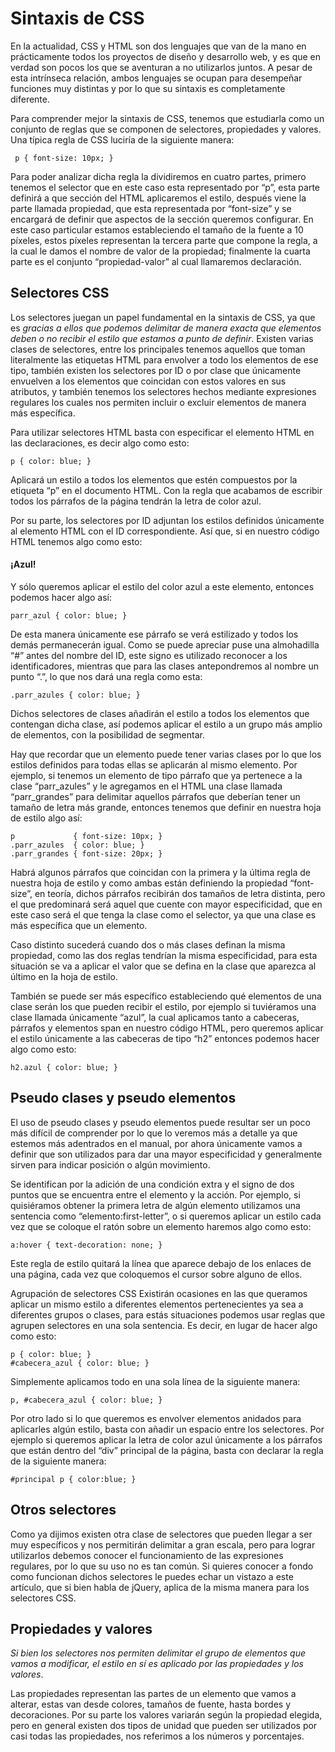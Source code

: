 # Sintaxis de CSS

En la actualidad, CSS y HTML son dos lenguajes que van de la mano en prácticamente todos los proyectos de diseño y desarrollo web, y es que en verdad son pocos los que se aventuran a no utilizarlos juntos. A pesar de esta intrínseca relación, ambos lenguajes se ocupan para desempeñar funciones muy distintas y por lo que su sintaxis es completamente diferente.

Para comprender mejor la sintaxis de CSS, tenemos que estudiarla como un conjunto de reglas que se componen de selectores, propiedades y valores. Una típica regla de CSS luciría de la siguiente manera:


~~~~
 p { font-size: 10px; }
  ~~~~

Para poder analizar dicha regla la dividiremos en cuatro partes, primero tenemos el selector que en este caso esta representado por “p”, esta parte definirá a que sección del HTML aplicaremos el estilo, después viene la parte llamada propiedad, que esta representada por “font-size” y se encargará de definir que aspectos de la sección queremos configurar. En este caso particular estamos estableciendo el tamaño de la fuente a 10 píxeles, estos píxeles representan la tercera parte que compone la regla, a la cual le damos el nombre de valor de la propiedad; finalmente la cuarta parte es el conjunto “propiedad-valor” al cual llamaremos declaración.

 ## Selectores CSS

Los selectores juegan un papel fundamental en la sintaxis de CSS, ya que es *gracias a ellos que podemos delimitar de manera exacta que elementos deben o no recibir el estilo que estamos a punto de definir*. Existen varias clases de selectores, entre los principales tenemos aquellos que toman literalmente las etiquetas HTML para envolver a todo los elementos de ese tipo, también existen los selectores por ID o por clase que únicamente envuelven a los elementos que coincidan con estos valores en sus atributos, y también tenemos los selectores hechos mediante expresiones regulares los cuales nos permiten incluir o excluir elementos de manera más específica.

Para utilizar selectores HTML basta con especificar el elemento HTML en las declaraciones, es decir algo como esto:

~~~~
p { color: blue; }
~~~~
Aplicará un estilo a todos los elementos que estén compuestos por la etiqueta “p” en el documento HTML. Con la regla que acabamos de escribir todos los párrafos de la página tendrán la letra de color azul.

Por su parte, los selectores por ID adjuntan los estilos definidos únicamente al elemento HTML con el ID correspondiente. Así que, si en nuestro código HTML tenemos algo como esto:


#### ¡Azul!


Y sólo queremos aplicar el estilo del color azul a este elemento, entonces podemos hacer algo así:

~~~
parr_azul { color: blue; }
~~~
De esta manera únicamente ese párrafo se verá estilizado y todos los demás permanecerán igual. Como se puede apreciar puse una almohadilla “#” antes del nombre del ID, este signo es utilizado reconocer a los identificadores, mientras que para las clases antepondremos al nombre un punto “.”, lo que nos dará una regla como esta:

~~~
.parr_azules { color: blue; }
~~~
Dichos selectores de clases añadirán el estilo a todos los elementos que contengan dicha clase, así podemos aplicar el estilo a un grupo más amplio de elementos, con la posibilidad de segmentar.

Hay que recordar que un elemento puede tener varias clases por lo que los estilos definidos para todas ellas se aplicarán al mismo elemento. Por ejemplo, si tenemos un elemento de tipo párrafo que ya pertenece a la clase “parr_azules” y le agregamos en el HTML una clase llamada “parr_grandes” para delimitar aquellos párrafos que deberían tener un tamaño de letra más grande, entonces tenemos que definir en nuestra hoja de estilo algo así:
~~~
p             { font-size: 10px; }
.parr_azules  { color: blue; }
.parr_grandes { font-size: 20px; }
~~~
Habrá algunos párrafos que coincidan con la primera y la última regla de nuestra hoja de estilo y como ambas están definiendo la propiedad “font-size”, en teoría, dichos párrafos recibirán dos tamaños de letra distinta, pero el que predominará será aquel que cuente con mayor especificidad, que en este caso será el que tenga la clase como el selector, ya que una clase es más específica que un elemento.

Caso distinto sucederá cuando dos o más clases definan la misma propiedad, como las dos reglas tendrían la misma especificidad, para esta situación se va a aplicar el valor que se defina en la clase que aparezca al último en la hoja de estilo.

También se puede ser más específico estableciendo qué elementos de una clase serán los que pueden recibir el estilo, por ejemplo si tuviéramos una clase llamada únicamente “azul”, la cual aplicamos tanto a cabeceras, párrafos y elementos span en nuestro código HTML, pero queremos aplicar el estilo únicamente a las cabeceras de tipo “h2” entonces podemos hacer algo como esto:

~~~
h2.azul { color: blue; }
~~~

## Pseudo clases y pseudo elementos

El uso de pseudo clases y pseudo elementos puede resultar ser un poco más difícil de comprender por lo que lo veremos más a detalle ya que estemos más adentrados en el manual, por ahora únicamente vamos a definir que son utilizados para dar una mayor especificidad y generalmente sirven para indicar posición o algún movimiento.

Se identifican por la adición de una condición extra y el signo de dos puntos que se encuentra entre el elemento y la acción. Por ejemplo, si quisiéramos obtener la primera letra de algún elemento utilizamos una sentencia como “elemento:first-letter”, o si queremos aplicar un estilo cada vez que se coloque el ratón sobre un elemento haremos algo como esto:

~~~
a:hover { text-decoration: none; }
~~~

Este regla de estilo quitará la línea que aparece debajo de los enlaces de una página, cada vez que coloquemos el cursor sobre alguno de ellos.

Agrupación de selectores CSS
Existirán ocasiones en las que queramos aplicar un mismo estilo a diferentes elementos pertenecientes ya sea a diferentes grupos o clases, para estás situaciones podemos usar reglas que agrupen selectores en una sola sentencia. Es decir, en lugar de hacer algo como esto:
~~~
p { color: blue; }
#cabecera_azul { color: blue; }
~~~
Simplemente aplicamos todo en una sola línea de la siguiente manera:
~~~
p, #cabecera_azul { color: blue; }
~~~
Por otro lado si lo que queremos es envolver elementos anidados para aplicarles algún estilo, basta con añadir un espacio entre los selectores. Por ejemplo si queremos aplicar la letra de color azul únicamente a los párrafos que están dentro del “div” principal de la página, basta con declarar la regla de la siguiente manera:

~~~
#principal p { color:blue; }
~~~
## Otros selectores

Como ya dijimos existen otra clase de selectores que pueden llegar a ser muy específicos y nos permitirán delimitar a gran escala, pero para lograr utilizarlos debemos conocer el funcionamiento de las expresiones regulares, por lo que su uso no es tan común. Si quieres conocer a fondo como funcionan dichos selectores le puedes echar un vistazo a este artículo, que si bien habla de jQuery, aplica de la misma manera para los selectores CSS.

## Propiedades y valores

*Si bien los selectores nos permiten delimitar el grupo de elementos que vamos a modificar, el estilo en sí es aplicado por las propiedades y los valores*.

Las propiedades representan las partes de un elemento que vamos a alterar, estas van desde colores, tamaños de fuente, hasta bordes y decoraciones. Por su parte los valores variarán según la propiedad elegida, pero en general existen dos tipos de unidad que pueden ser utilizados por casi todas las propiedades, nos referimos a los números y porcentajes.
